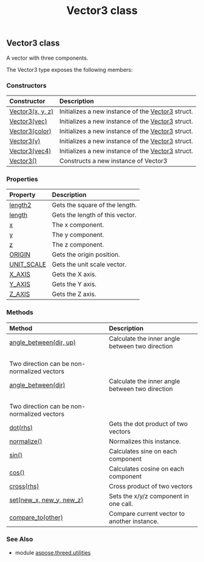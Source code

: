 ﻿---
title: Vector3 class
second_title: Aspose.3D for Python via .NET API References
description: 
type: docs
weight: 200
url: /python-net/aspose.threed.utilities/vector3/
is_root: false
---

## Vector3 class

A vector with three components.



The Vector3 type exposes the following members:

### Constructors
| Constructor | Description |
| :- | :- |
| [Vector3(x, y, z)](/3d/python-net/aspose.threed.utilities/vector3/__init__/#float-float-float) | Initializes a new instance of the [Vector3](/3d/python-net/aspose.threed.utilities/vector3) struct. |
| [Vector3(vec)](/3d/python-net/aspose.threed.utilities/vector3/__init__/#FVector3) | Initializes a new instance of the [Vector3](/3d/python-net/aspose.threed.utilities/vector3) struct. |
| [Vector3(color)](/3d/python-net/aspose.threed.utilities/vector3/__init__/#aspose.pydrawing.Color) | Initializes a new instance of the [Vector3](/3d/python-net/aspose.threed.utilities/vector3) struct. |
| [Vector3(v)](/3d/python-net/aspose.threed.utilities/vector3/__init__/#float) | Initializes a new instance of the [Vector3](/3d/python-net/aspose.threed.utilities/vector3) struct. |
| [Vector3(vec4)](/3d/python-net/aspose.threed.utilities/vector3/__init__/#Vector4) | Initializes a new instance of the [Vector3](/3d/python-net/aspose.threed.utilities/vector3) struct. |
| [Vector3()](/3d/python-net/aspose.threed.utilities/vector3/__init__/#) | Constructs a new instance of Vector3 |


### Properties
| Property | Description |
| :- | :- |
| [length2](/3d/python-net/aspose.threed.utilities/vector3/length2) | Gets the square of the length. |
| [length](/3d/python-net/aspose.threed.utilities/vector3/length) | Gets the length of this vector. |
| [x](/3d/python-net/aspose.threed.utilities/vector3/x) | The x component. |
| [y](/3d/python-net/aspose.threed.utilities/vector3/y) | The y component. |
| [z](/3d/python-net/aspose.threed.utilities/vector3/z) | The z component. |
| [ORIGIN](/3d/python-net/aspose.threed.utilities/vector3/ORIGIN) | Gets the origin position. |
| [UNIT_SCALE](/3d/python-net/aspose.threed.utilities/vector3/UNIT_SCALE) | Gets the unit scale vector. |
| [X_AXIS](/3d/python-net/aspose.threed.utilities/vector3/X_AXIS) | Gets the X axis. |
| [Y_AXIS](/3d/python-net/aspose.threed.utilities/vector3/Y_AXIS) | Gets the Y axis. |
| [Z_AXIS](/3d/python-net/aspose.threed.utilities/vector3/Z_AXIS) | Gets the Z axis. |


### Methods
| Method | Description |
| :- | :- |
| [angle_between(dir, up)](/3d/python-net/aspose.threed.utilities/vector3/angle_between/#Vector3-Vector3) | Calculate the inner angle between two direction<br/>Two direction can be non-normalized vectors |
| [angle_between(dir)](/3d/python-net/aspose.threed.utilities/vector3/angle_between/#Vector3) | Calculate the inner angle between two direction<br/>Two direction can be non-normalized vectors |
| [dot(rhs)](/3d/python-net/aspose.threed.utilities/vector3/dot/#Vector3) | Gets the dot product of two vectors |
| [normalize()](/3d/python-net/aspose.threed.utilities/vector3/normalize/#) | Normalizes this instance. |
| [sin()](/3d/python-net/aspose.threed.utilities/vector3/sin/#) | Calculates sine on each component |
| [cos()](/3d/python-net/aspose.threed.utilities/vector3/cos/#) | Calculates cosine on each component |
| [cross(rhs)](/3d/python-net/aspose.threed.utilities/vector3/cross/#Vector3) | Cross product of two vectors |
| [set(new_x, new_y, new_z)](/3d/python-net/aspose.threed.utilities/vector3/set/#float-float-float) | Sets the x/y/z component in one call. |
| [compare_to(other)](/3d/python-net/aspose.threed.utilities/vector3/compare_to/#Vector3) | Compare current vector to another instance. |


### See Also

* module [aspose.threed.utilities](../)
